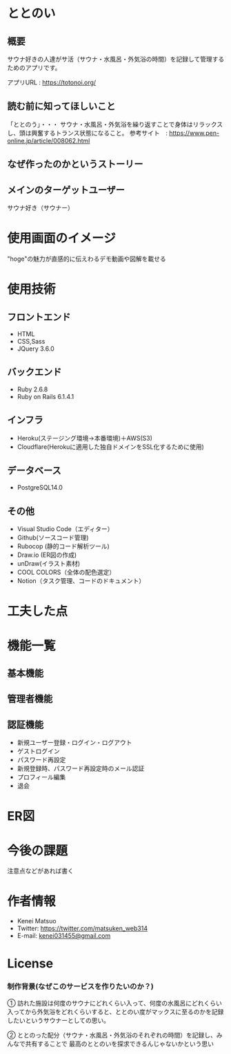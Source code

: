 # ととのい

## 概要 
サウナ好きの人達がサ活（サウナ・水風呂・外気浴の時間）を記録して管理するためのアプリです。


アプリURL : https://totonoi.org/

## 読む前に知ってほしいこと
「ととのう」・・・ サウナ・水風呂・外気浴を繰り返すことで身体はリラックスし、頭は興奮するトランス状態になること。
参考サイト　: https://www.pen-online.jp/article/008062.html

## なぜ作ったのかというストーリー

## メインのターゲットユーザー
サウナ好き（サウナー）

# 使用画面のイメージ

"hoge"の魅力が直感的に伝えわるデモ動画や図解を載せる

# 使用技術

## フロントエンド
- HTML
- CSS,Sass
- JQuery 3.6.0

## バックエンド
- Ruby 2.6.8
- Ruby on Rails 6.1.4.1

## インフラ
- Heroku(ステージング環境→本番環境)＋AWS(S3)
- Cloudflare(Herokuに適用した独自ドメインをSSL化するために使用)

## データベース
- PostgreSQL14.0

## その他
- Visual Studio Code（エディター）
- Github(ソースコード管理)
- Rubocop (静的コード解析ツール)
- Draw.io (ER図の作成)
- unDraw(イラスト素材)
- COOL COLORS（全体の配色選定）
- Notion（タスク管理、コードのドキュメント）

# 工夫した点


# 機能一覧

## 基本機能

## 管理者機能

## 認証機能
- 新規ユーザー登録・ログイン・ログアウト
- ゲストログイン
- パスワード再設定
- 新規登録時、パスワード再設定時のメール認証
- プロフィール編集
- 退会



# ER図



# 今後の課題

注意点などがあれば書く

# 作者情報

- Kenei Matsuo
- Twitter: https://twitter.com/matsuken_web314
- E-mail: kenei031455@gmail.com

# License


### 制作背景(なぜこのサービスを作りたいのか？)

① 訪れた施設は何度のサウナにどれくらい入って、何度の水風呂にどれくらい入ってから外気浴をどれくらいすると、ととのい度がマックスに至るのかを記録したいというサウナーとしての思い。

② ととのった配分（サウナ・水風呂・外気浴のそれぞれの時間）を記録し、みんなで共有することで
最高のととのいを探求できるんじゃないかという思い


